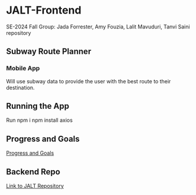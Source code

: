# JALT-Frontend
SE-2024 Fall Group: Jada Forrester, Amy Fouzia, Lalit Mavuduri, Tanvi Saini repository

## Subway Route Planner

### Mobile App

Will use subway data to provide the user with the best route to their destination.

## Running the App

Run npm i
npm install axios 


## Progress and Goals

[Progress and Goals](ProgressAndGoals.md)

## Backend Repo
[Link to JALT Repository](https://github.com/FJada/JALT)
